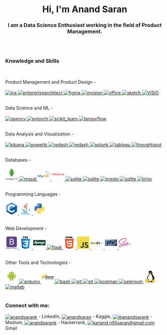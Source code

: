 <h1 align="center">Hi, I'm Anand Saran</h1>
<h3 align="center">I am a Data Science Enthusiast working in the field of Product Management.</h3> 
</br></br>
<h3 align="left">Knowledge and Skills</h3></br>
<p align="left"> Product Management and Product Design -
	<br>
	<br>
	<a href="https://www.atlassian.com/software/jira" target="_blank"> <img src="https://cdn.worldvectorlogo.com/logos/jira-1.svg" alt="jira" width="40" height="40" /> </a>
	<a href="https://sparxsystems.com/" target="_blank"> <img src="https://sparxsystems.com/images/earose.png" alt="enterprisearchitect" width="40" height="40" /> </a>
	<a href="https://www.figma.com/" target="_blank"> <img src="https://www.vectorlogo.zone/logos/figma/figma-icon.svg" alt="figma" width="40" height="40" /> </a>
	<a href="https://www.invisionapp.com/" target="_blank"> <img src="https://www.vectorlogo.zone/logos/invisionapp/invisionapp-icon.svg" alt="invision" width="40" height="40" /> </a>
	<a href="https://www.office.com/" target="_blank"> <img src="https://cdn.worldvectorlogo.com/logos/microsoft-office-2013.svg" alt="office" width="40" height="40" /> </a>
	<a href="https://www.sketch.com/" target="_blank"> <img src="https://www.vectorlogo.zone/logos/sketchapp/sketchapp-icon.svg" alt="sketch" width="40" height="40" /> </a>
	<a href="https://www.microsoft.com/en-in/microsoft-365/visio/flowchart-software" target="_blank"> <img src="https://upload.wikimedia.org/wikipedia/commons/thumb/6/64/Microsoft_Office_Visio_%282019%29.svg/101px-Microsoft_Office_Visio_%282019%29.svg.png" alt="VISIO" width="40" height="40" /> </a>
	<br>
	<br>
</p>
</p>
<p align="left"> Data Science and ML -
	<br>
	<br>
	<a href="https://opencv.org/" target="_blank"> <img src="https://www.vectorlogo.zone/logos/opencv/opencv-icon.svg" alt="opencv" width="40" height="40" /> </a>
	<a href="https://pytorch.org/" target="_blank"> <img src="https://pytorch.org/assets/images/pytorch-logo.png" alt="pytorch" width="40" height="40" /> </a>
	<a href="https://scikit-learn.org/" target="_blank"> <img src="https://upload.wikimedia.org/wikipedia/commons/0/05/Scikit_learn_logo_small.svg" alt="scikit_learn" width="40" height="40" /> </a>
	<a href="https://www.tensorflow.org" target="_blank"> <img src="https://www.vectorlogo.zone/logos/tensorflow/tensorflow-icon.svg" alt="tensorflow" width="40" height="40" /> </a>
	<br>
	<br>
</p>
<p align="left"> Data Analysis and Visualization -
	<br>
	<br>
	<a href="https://www.elastic.co/kibana/" target="_blank"> <img src="https://cdn.worldvectorlogo.com/logos/elastic-kibana.svg" alt="kibana" width="40" height="40" /> </a>
	<a href="https://powerbi.microsoft.com/" target="_blank"> <img src="https://cdn.worldvectorlogo.com/logos/power-bi-1.svg" alt="powerbi" width="40" height="40" /> </a>
	<a href="https://redash.io/" target="_blank"> <img src="https://redash.io/assets/images/elements/redash-logo.svg" alt="redash" width="40" height="40" /> </a>
	<a href="https://www.snowflake.com/" target="_blank"> <img src="https://www.snowflake.com/wp-content/themes/snowflake/assets/img/logo-blue.svg" alt="redash" width="40" height="40" /> </a>
	<a href="https://www.splunk.com/" target="_blank"> <img src="https://cdn.worldvectorlogo.com/logos/splunk.svg" alt="splunk" width="40" height="40" /> </a>
	<a href="https://www.tableau.com/" target="_blank"> <img src="https://cdn.worldvectorlogo.com/logos/tableau-software.svg" alt="tableau" width="40" height="40" /> </a>
	<a href="https://www.thoughtspot.com/" target="_blank"> <img src="https://www.thoughtspot.com/images/logo-black-with-r.svg" alt="thoughtspot" width="40" height="40" /> </a>
	<br>
	<br> </p>
<p align="left"> Databases -
	<br>
	<br>
	<a href="https://www.mongodb.com/" target="_blank"> <img src="https://raw.githubusercontent.com/devicons/devicon/master/icons/mongodb/mongodb-original-wordmark.svg" alt="mongodb" width="40" height="40" /> </a>
	<a href="https://www.microsoft.com/en-us/sql-server" target="_blank"> <img src="https://www.svgrepo.com/show/303229/microsoft-sql-server-logo.svg" alt="mssql" width="40" height="40" /> </a>
	<a href="https://www.mysql.com/" target="_blank"> <img src="https://raw.githubusercontent.com/devicons/devicon/master/icons/mysql/mysql-original-wordmark.svg" alt="mysql" width="40" height="40" /> </a>
	<a href="https://www.oracle.com/" target="_blank"> <img src="https://raw.githubusercontent.com/devicons/devicon/master/icons/oracle/oracle-original.svg" alt="oracle" width="40" height="40" /> </a>
	<a href="https://aws.amazon.com/redshift/" target="_blank"> <img src="https://cdn.worldvectorlogo.com/logos/aws-redshift-logo.svg" alt="sqlite" width="40" height="40" /> </a>
	<a href="https://www.postgresql.org/" target="_blank"> <img src="https://cdn.worldvectorlogo.com/logos/postgresql.svg" alt="sqlite" width="40" height="40" /> </a>
	<a href="https://prestodb.io/" target="_blank"> <img src="https://prestodb.io/static/presto.png" alt="presto" width="40" height="40" /> </a>
	<a href="https://www.sqlite.org/" target="_blank"> <img src="https://www.vectorlogo.zone/logos/sqlite/sqlite-icon.svg" alt="sqlite" width="40" height="40" /> </a>
	<a href="https://trino.io/" target="_blank"> <img src="https://trino.io/assets/images/trino-logo/trino.svg" alt="trino" width="40" height="40" /> </a>
	</br>
	</br>
</p>
<p align="left"> Programming Languages -
	<br>
	<br>
	<a href="https://www.cprogramming.com/" target="_blank"> <img src="https://raw.githubusercontent.com/devicons/devicon/master/icons/c/c-original.svg" alt="c" width="40" height="40" /> </a>
	<a href="https://www.java.com" target="_blank"> <img src="https://raw.githubusercontent.com/devicons/devicon/master/icons/java/java-original.svg" alt="java" width="40" height="40" /> </a>
	<a href="https://www.python.org" target="_blank"> <img src="https://raw.githubusercontent.com/devicons/devicon/master/icons/python/python-original.svg" alt="python" width="40" height="40" /> </a>
	<br>
	<br>
</p>
<p align="left"> Web Development -
	<br>
	<br>
	<a href="https://getbootstrap.com" target="_blank"> <img src="https://raw.githubusercontent.com/devicons/devicon/master/icons/bootstrap/bootstrap-plain-wordmark.svg" alt="bootstrap" width="40" height="40" /> </a>
	<a href="https://www.w3schools.com/css/" target="_blank"> <img src="https://raw.githubusercontent.com/devicons/devicon/master/icons/css3/css3-original-wordmark.svg" alt="css3" width="40" height="40" /> </a>
	<a href="https://www.djangoproject.com/" target="_blank"> <img src="https://raw.githubusercontent.com/devicons/devicon/master/icons/django/django-original.svg" alt="django" width="40" height="40" /> </a>
	<a href="https://flask.palletsprojects.com/" target="_blank"> <img src="https://www.vectorlogo.zone/logos/pocoo_flask/pocoo_flask-icon.svg" alt="flask" width="40" height="40" /> </a>
	<a href="https://www.w3.org/html/" target="_blank"> <img src="https://raw.githubusercontent.com/devicons/devicon/master/icons/html5/html5-original-wordmark.svg" alt="html5" width="40" height="40" /> </a>
	<a href="https://developer.mozilla.org/en-US/docs/Web/JavaScript" target="_blank"> <img src="https://raw.githubusercontent.com/devicons/devicon/master/icons/javascript/javascript-original.svg" alt="javascript" width="40" height="40" /> </a>
	<a href="https://nodejs.org" target="_blank"> <img src="https://raw.githubusercontent.com/devicons/devicon/master/icons/nodejs/nodejs-original-wordmark.svg" alt="nodejs" width="40" height="40" /> </a>
	<a href="https://www.php.net" target="_blank"> <img src="https://raw.githubusercontent.com/devicons/devicon/master/icons/php/php-original.svg" alt="php" width="40" height="40" /> </a>
	<a href="https://sass-lang.com" target="_blank"> <img src="https://raw.githubusercontent.com/devicons/devicon/master/icons/sass/sass-original.svg" alt="sass" width="40" height="40" /> </a>
	<br>
	<br>
</p>
<p align="left"> Other Tools and Technologies -
	<br>
	<br>
	<a href="https://developer.android.com" target="_blank"> <img src="https://raw.githubusercontent.com/devicons/devicon/master/icons/android/android-original-wordmark.svg" alt="android" width="40" height="40" /> </a>
	<a href="https://www.arduino.cc/" target="_blank"> <img src="https://cdn.worldvectorlogo.com/logos/arduino-1.svg" alt="arduino" width="40" height="40" /> </a>
	<a href="https://aws.amazon.com" target="_blank"> <img src="https://raw.githubusercontent.com/devicons/devicon/master/icons/amazonwebservices/amazonwebservices-original-wordmark.svg" alt="aws" width="40" height="40" /> </a>
	<a href="https://www.gnu.org/software/bash/" target="_blank"> <img src="https://www.vectorlogo.zone/logos/gnu_bash/gnu_bash-icon.svg" alt="bash" width="40" height="40" /> </a>
	<a href="https://git-scm.com/" target="_blank"> <img src="https://www.vectorlogo.zone/logos/git-scm/git-scm-icon.svg" alt="git" width="40" height="40" /> </a>
	<a href="https://insomnia.rest/" target="_blank"> <img src="https://cms-react-testing.cdn.prismic.io/cms-react-testing/fd794b96-f464-432b-b79a-bf99341b2143_insomnia-logo-bug.svg" alt="git" width="40" height="40" /> </a>
	<a href="https://postman.com" target="_blank"> <img src="https://www.vectorlogo.zone/logos/getpostman/getpostman-icon.svg" alt="postman" width="40" height="40" /> </a>
	<a href="https://www.selenium.dev" target="_blank"> <img src="https://raw.githubusercontent.com/detain/svg-logos/780f25886640cef088af994181646db2f6b1a3f8/svg/selenium-logo.svg" alt="selenium" width="40" height="40" /> </a>
	<a href="https://www.linux.org/" target="_blank"> <img src="https://raw.githubusercontent.com/devicons/devicon/master/icons/linux/linux-original.svg" alt="linux" width="40" height="40" /> </a>
	<a href="https://www.mathworks.com/" target="_blank"> <img src="https://upload.wikimedia.org/wikipedia/commons/2/21/Matlab_Logo.png" alt="matlab" width="40" height="40" /> </a>
	<br>
	<br>
</p>
<h3 align="left">Connect with me:</h3>
<p align="left"> 
	<a href="https://linkedin.com/in/anandsarank" target="blank"><img align="center" src="https://raw.githubusercontent.com/rahuldkjain/github-profile-readme-generator/master/src/images/icons/Social/linked-in-alt.svg" alt="anandsarank" height="30" width="40" /></a>
	 - LinkedIn,
	<a href="https://kaggle.com/anandsaran" target="blank"><img align="center" src="https://raw.githubusercontent.com/rahuldkjain/github-profile-readme-generator/master/src/images/icons/Social/kaggle.svg" alt="anandsaran" height="30" width="40" /></a>
	 - Kaggle, 
	<a href="https://medium.com/@anandsarank" target="blank"><img align="center" src="https://raw.githubusercontent.com/rahuldkjain/github-profile-readme-generator/master/src/images/icons/Social/medium.svg" alt="@anandsarank" height="30" width="40" /></a>
	 - Medium,
	<a href="https://www.hackerrank.com/anandsarank" target="blank"><img align="center" src="https://raw.githubusercontent.com/rahuldkjain/github-profile-readme-generator/master/src/images/icons/Social/hackerrank.svg" alt="anandsarank" height="30" width="40" /></a>
	 - Hackerrank,
	<a href="kanand.n95saran@gmail.com" target="blank"><img align="center" src="https://cdn.worldvectorlogo.com/logos/official-gmail-icon-2020-.svg" alt="kanand.n95saran@gmail.com" height="30" width="40" /></a>
	Gmail
